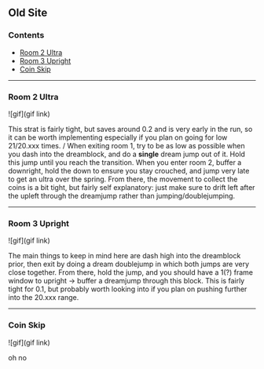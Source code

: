 ## Old Site

### Contents
- [Room 2 Ultra](#Room-2-Ultra)
- [Room 3 Upright](#Room-3-Upright)
- [Coin Skip](#Coin-Skip)

- - - -

### Room 2 Ultra

![gif](gif link)

This strat is fairly tight, but saves around 0.2 and is very early in the run, so it can be worth implementing especially if you plan on going for low 21/20.xxx times. 
/
When exiting room 1, try to be as low as possible when you dash into the dreamblock, and do a **single** dream jump out of it. Hold this jump until you reach the transition. When you enter room 2, buffer a downright, hold the down to ensure you stay crouched, and jump very late to get an ultra over the spring. From there, the movement to collect the coins is a bit tight, but fairly self explanatory: just make sure to drift left after the upleft through the dreamjump rather than jumping/doublejumping.

- - - -

### Room 3 Upright

![gif](gif link)

The main things to keep in mind here are dash high into the dreamblock prior, then exit by doing a dream doublejump in which both jumps are very close together. From there, hold the jump, and you should have a 1(?) frame window to upright -> buffer a dreamjump through this block. This is fairly tight for 0.1, but probably worth looking into if you plan on pushing further into the 20.xxx range.

- - - -

### Coin Skip

![gif](gif link)

oh no
